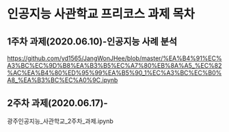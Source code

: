 # 인공지능 사관학교 프리코스 과제 목차

## 1주차 과제(2020.06.10)-인공지능 사례 분석
https://github.com/yd1565/JangWonJHee/blob/master/%EA%B4%91%EC%A3%BC%EC%9D%B8%EA%B3%B5%EC%A7%80%EB%8A%A5_%EC%82%AC%EA%B4%80%ED%95%99%EA%B5%90_1%EC%A3%BC%EC%B0%A8_%EA%B3%BC%EC%A0%9C.ipynb

## 2주차 과제(2020.06.17)-
광주인공지능_사관학교_2주차_과제.ipynb
